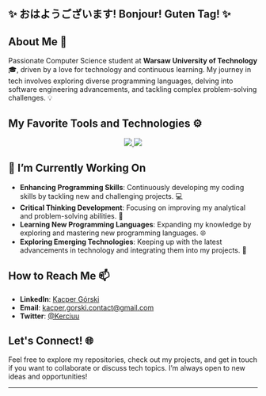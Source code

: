 ## ✨ おはようございます! Bonjour! Guten Tag! ✨

## About Me 🌟

Passionate Computer Science student at **Warsaw University of Technology** 🎓, driven by a love for technology and continuous learning. My journey in tech involves exploring diverse programming languages, delving into software engineering advancements, and tackling complex problem-solving challenges. 💡

## My Favorite Tools and Technologies ⚙️

<p align="center">
  <a href="https://skillicons.dev">
    <img src="https://skillicons.dev/icons?i=c,cpp,java,py,js,html,css,react" />
    <img src="https://skillicons.dev/icons?i=spring,mysql,postgres,nodejs,bootstrap,git,linux,windows" />
  </a>
</p>

## 🔭 I’m Currently Working On

- **Enhancing Programming Skills**: Continuously developing my coding skills by tackling new and challenging projects. 💻
- **Critical Thinking Development**: Focusing on improving my analytical and problem-solving abilities. 🧠
- **Learning New Programming Languages**: Expanding my knowledge by exploring and mastering new programming languages. 🌐
- **Exploring Emerging Technologies**: Keeping up with the latest advancements in technology and integrating them into my projects. 🚀

## How to Reach Me 📫

- **LinkedIn**: [Kacper Górski](https://www.linkedin.com/in/kacper-gorski-se/)
- **Email**: [kacper.gorski.contact@gmail.com](mailto:kacper.gorski.contact@gmail.com)
- **Twitter**: [@Kerciuu](https://twitter.com/Kerciuu)

## Let's Connect! 🌐

Feel free to explore my repositories, check out my projects, and get in touch if you want to collaborate or discuss tech topics. I’m always open to new ideas and opportunities!

---
